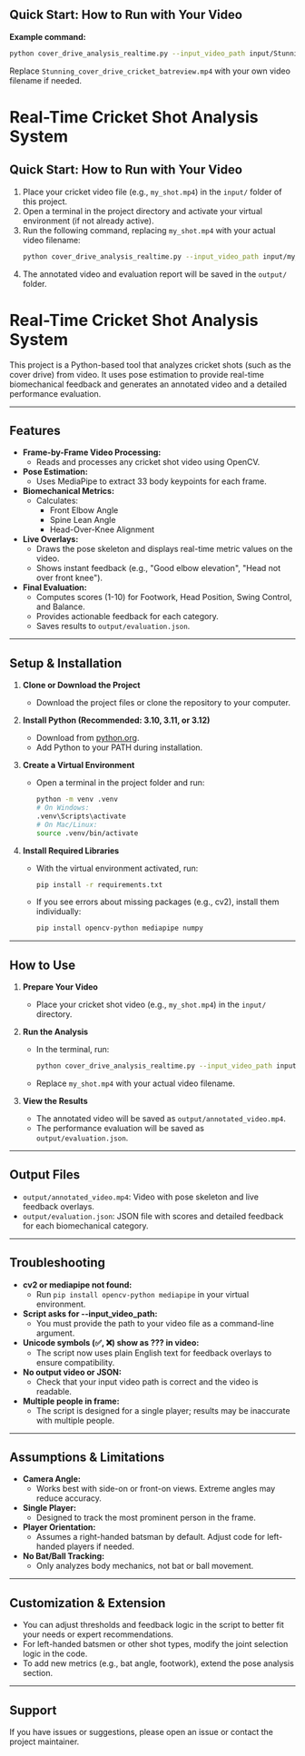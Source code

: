 ## Quick Start: How to Run with Your Video

**Example command:**

```bash
python cover_drive_analysis_realtime.py --input_video_path input/Stunning_cover_drive_cricket_batreview.mp4
```

Replace `Stunning_cover_drive_cricket_batreview.mp4` with your own video filename if needed.

# Real-Time Cricket Shot Analysis System

## Quick Start: How to Run with Your Video

1. Place your cricket video file (e.g., `my_shot.mp4`) in the `input/` folder of this project.
2. Open a terminal in the project directory and activate your virtual environment (if not already active).
3. Run the following command, replacing `my_shot.mp4` with your actual video filename:
	```bash
	python cover_drive_analysis_realtime.py --input_video_path input/my_shot.mp4
	```
4. The annotated video and evaluation report will be saved in the `output/` folder.

# Real-Time Cricket Shot Analysis System

This project is a Python-based tool that analyzes cricket shots (such as the cover drive) from video. It uses pose estimation to provide real-time biomechanical feedback and generates an annotated video and a detailed performance evaluation.

---

## Features

- **Frame-by-Frame Video Processing:**
	- Reads and processes any cricket shot video using OpenCV.
- **Pose Estimation:**
	- Uses MediaPipe to extract 33 body keypoints for each frame.
- **Biomechanical Metrics:**
	- Calculates:
		- Front Elbow Angle
		- Spine Lean Angle
		- Head-Over-Knee Alignment
- **Live Overlays:**
	- Draws the pose skeleton and displays real-time metric values on the video.
	- Shows instant feedback (e.g., "Good elbow elevation", "Head not over front knee").
- **Final Evaluation:**
	- Computes scores (1-10) for Footwork, Head Position, Swing Control, and Balance.
	- Provides actionable feedback for each category.
	- Saves results to `output/evaluation.json`.

---

## Setup & Installation

1. **Clone or Download the Project**
	 - Download the project files or clone the repository to your computer.

2. **Install Python (Recommended: 3.10, 3.11, or 3.12)**
	 - Download from [python.org](https://www.python.org/downloads/).
	 - Add Python to your PATH during installation.

3. **Create a Virtual Environment**
	 - Open a terminal in the project folder and run:
		 ```bash
		 python -m venv .venv
		 # On Windows:
		 .venv\Scripts\activate
		 # On Mac/Linux:
		 source .venv/bin/activate
		 ```

4. **Install Required Libraries**
	 - With the virtual environment activated, run:
		 ```bash
		 pip install -r requirements.txt
		 ```
	 - If you see errors about missing packages (e.g., cv2), install them individually:
		 ```bash
		 pip install opencv-python mediapipe numpy
		 ```

---

## How to Use

1. **Prepare Your Video**
	 - Place your cricket shot video (e.g., `my_shot.mp4`) in the `input/` directory.

2. **Run the Analysis**
	 - In the terminal, run:
		 ```bash
		 python cover_drive_analysis_realtime.py --input_video_path input/my_shot.mp4
		 ```
	 - Replace `my_shot.mp4` with your actual video filename.

3. **View the Results**
	 - The annotated video will be saved as `output/annotated_video.mp4`.
	 - The performance evaluation will be saved as `output/evaluation.json`.

---

## Output Files

- `output/annotated_video.mp4`: Video with pose skeleton and live feedback overlays.
- `output/evaluation.json`: JSON file with scores and detailed feedback for each biomechanical category.

---

## Troubleshooting

- **cv2 or mediapipe not found:**
	- Run `pip install opencv-python mediapipe` in your virtual environment.
- **Script asks for --input_video_path:**
	- You must provide the path to your video file as a command-line argument.
- **Unicode symbols (✅, ❌) show as ??? in video:**
	- The script now uses plain English text for feedback overlays to ensure compatibility.
- **No output video or JSON:**
	- Check that your input video path is correct and the video is readable.
- **Multiple people in frame:**
	- The script is designed for a single player; results may be inaccurate with multiple people.

---

## Assumptions & Limitations

- **Camera Angle:**
	- Works best with side-on or front-on views. Extreme angles may reduce accuracy.
- **Single Player:**
	- Designed to track the most prominent person in the frame.
- **Player Orientation:**
	- Assumes a right-handed batsman by default. Adjust code for left-handed players if needed.
- **No Bat/Ball Tracking:**
	- Only analyzes body mechanics, not bat or ball movement.

---

## Customization & Extension

- You can adjust thresholds and feedback logic in the script to better fit your needs or expert recommendations.
- For left-handed batsmen or other shot types, modify the joint selection logic in the code.
- To add new metrics (e.g., bat angle, footwork), extend the pose analysis section.

---

## Support

If you have issues or suggestions, please open an issue or contact the project maintainer.
